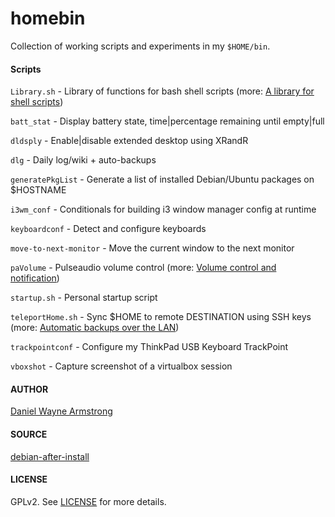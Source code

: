# homebin

Collection of working scripts and experiments in my `$HOME/bin`.

#### Scripts

`Library.sh` - Library of functions for bash shell scripts (more: [A library for shell scripts](http://www.circuidipity.com/shell-script-library.html))

`batt_stat` - Display battery state, time|percentage remaining until empty|full

`dldsply` - Enable|disable extended desktop using XRandR

`dlg` - Daily log/wiki + auto-backups

`generatePkgList` - Generate a list of installed Debian/Ubuntu packages on $HOSTNAME

`i3wm_conf` - Conditionals for building i3 window manager config at runtime

`keyboardconf` - Detect and configure keyboards

`move-to-next-monitor` - Move the current window to the next monitor

`paVolume` - Pulseaudio volume control (more: [Volume control and notification](http://www.circuidipity.com/pavolume.html))

`startup.sh` - Personal startup script

`teleportHome.sh` - Sync $HOME to remote DESTINATION using SSH keys (more: [Automatic backups over the LAN](http://www.circuidipity.com/backup-over-lan.html))

`trackpointconf` - Configure my ThinkPad USB Keyboard TrackPoint

`vboxshot` - Capture screenshot of a virtualbox session

#### AUTHOR

[Daniel Wayne Armstrong](https://www.circuidipity.com)

#### SOURCE

[debian-after-install](https://github.com/vonbrownie/linux-post-install/blob/master/scripts/debian-after-install)

#### LICENSE

GPLv2. See [LICENSE](https://github.com/vonbrownie/homebin/blob/master/LICENSE) for more details.
